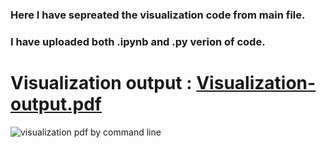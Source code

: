### Here I have sepreated the visualization code from main file.

### I have uploaded both .ipynb and .py verion of code.

# Visualization output : [Visualization-output.pdf](https://github.com/sneharane588/Cloud-Counselage-IP-Live-Project/files/5263869/Visualization-output.pdf)

![visualization pdf by command line](https://user-images.githubusercontent.com/19407823/93935091-b899a500-fd41-11ea-81b9-df73b50a42eb.PNG)


